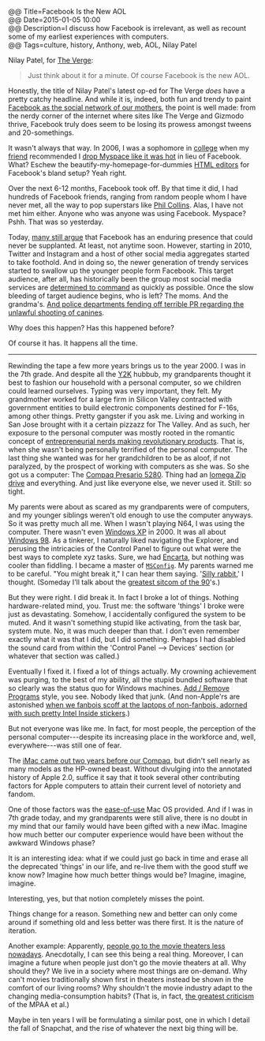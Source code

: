 @@ Title=Facebook Is the New AOL  
@@ Date=2015-01-05 10:00  
@@ Description=I discuss how Facebook is irrelevant, as well as recount some of my earliest experiences with computers.  
@@ Tags=culture, history, Anthony, web, AOL, Nilay Patel    

Nilay Patel, for [The Verge][theverge]:
>Just think about it for a minute. Of course Facebook is the new AOL.

Honestly, the title of Nilay Patel's latest op-ed for The Verge *does* have a pretty catchy headline. And while it is, indeed, both fun and trendy to paint [Facebook as the social network of our mothers][mom], the point is well made: from the nerdy corner of the internet where sites like The Verge and Gizmodo thrive, Facebook truly does seem to be losing its prowess amongst tweens and 20-somethings. 

It wasn't always that way. In 2006, I was a sophomore in [college][puc] when my [friend][twitter] recommended I [drop Myspace like it was hot][wikipedia] in lieu of Facebook. What? Eschew the beautify-my-homepage-for-dummies [HTML editors][pimp-my-profile] for Facebook's bland setup? Yeah right.

Over the next 6-12 months, Facebook took off. By that time it did, I had hundreds of Facebook friends, ranging from random people whom I have never met, all the way to pop superstars like [Phil Collins][facebook]. Alas, I have not met him either. Anyone who was anyone was using Facebook. Myspace? Pshh. That was so yesterday.

Today, [many still argue][socialbuzzpros] that Facebook has an enduring presence that could never be supplanted. At least, not anytime soon. However, starting in 2010, Twitter and Instagram and a host of other social media aggregates started to take foothold. And in doing so, the newer generation of trendy services started to swallow up the younger people form Facebook. This target audience, after all, has historically been the group most social media services are [determined to command][theguardian] as quickly as possible. Once the slow bleeding of target audience begins, who is left? The moms. And the grandma's. [And police departments fending off terrible PR regarding the unlawful shooting of canines][scpr]. 

Why does this happen? Has this happened before?

Of course it has. It happens all the time. 

***

Rewinding the tape a few more years brings us to the year 2000. I was in the 7th grade. And despite all the [Y2K][wikipedia 2] hubbub, my grandparents thought it best to fashion our household with a personal computer, so we children could learned ourselves. Typing was very important, they felt. My grandmother worked for a large firm in Silicon Valley contracted with government entities to build electronic components destined for F-16s, among other things. Pretty gangster if you ask me. Living and working in San Jose brought with it a certain pizzazz for The Valley. And as such, her exposure to the personal computer was mostly rooted in the romantic concept of [entrepreneurial nerds making revolutionary products][wikipedia 3]. That is, when she wasn't being personally terrified of the personal computer. The last thing she wanted was for her grandchildren to be as aloof, if not paralyzed, by the prospect of working with computers as she was. So she got us a computer: The [Compaq Presario 5280][ebay]. Thing had an [Iomega Zip drive][wikipedia 4] and everything. And just like everyone else, we never used it. Still: so tight.  

My parents were about as scared as my grandparents were of computers, and my younger siblings weren't old enough to use the computer anyways. So it was pretty much all me. When I wasn't playing N64, I was using the computer. There wasn't even [Windows XP][wikipedia 5] in 2000. It was all about [Windows 98][wikipedia 6]. As a tinkerer, I naturally liked navigating the Explorer, and perusing the intricacies of the Control Panel to figure out what were the best ways to complete xyz tasks. Sure, we had [Encarta][wikipedia 7], but nothing was cooler than fiddling. I became a master of [`MSConfig`][msc]. My parents warned me to be careful. "You might break it," I can hear them saying. '[Silly rabbit][youtube],' I thought. (Someday I'll talk about the [greatest sitcom of the 90][wikipedia 8]'s.)

But they were right. I did break it. In fact I broke a lot of things. Nothing hardware-related mind, you. Trust me: the software 'things' I broke were just as devastating. Somehow, I accidentally configured the system to be muted. And it wasn't something stupid like activating, from the task bar, system mute. No, it was much deeper than that. I don't even remember exactly what it was that I did, but I did something. Perhaps I had disabled the sound card from within the 'Control Panel --> Devices' section (or whatever that section was called.) 

Eventually I fixed it. I fixed a lot of things actually. My crowning achievement was purging, to the best of my ability, all the stupid bundled software that so clearly was the status quo for Windows machines. [Add / Remove Programs][microsoft] style, you see. Nobody liked that junk. (And non-Apple'rs are astonished [when we fanbois scoff at the laptops of non-fanbois, adorned with such pretty Intel Inside stickers][cultofmac].) 

But not everyone was like me. In fact, for most people, the perception of the personal computer---despite its increasing place in the workforce and, well, everywhere---was still one of fear. 

The [iMac came out two years before our Compaq][wikipedia 9], but didn't sell nearly as many models as the HP-owned beast. Without divulging into the annotated history of Apple 2.0, suffice it say that it took several other contributing factors for Apple computers to attain their current level of notoriety and fandom. 

One of those factors was the [ease-of-use][wikipedia 10] Mac OS provided. And if I was in 7th grade today, and my grandparents were still alive, there is no doubt in my mind that our family would have been gifted with a new iMac. Imagine how much better our computer experience would have been without the awkward Windows phase? 

It is an interesting idea: what if we could just go back in time and erase all the deprecated 'things' in our life, and re-live them with the good stuff we know now? Imagine how much better things would be? Imagine, imagine, imagine.

Interesting, yes, but that notion completely misses the point.

Things change for a reason. Something new and better can only come around if something old and less better was there first. It is the nature of iteration.

Another example: Apparently, [people go to the movie theaters less nowadays][theverge 2]. Anecdotally, I can see this being a real thing. Moreover, I can imagine a future when people just don't go the movie theaters at all. Why should they? We live in a society where most things are on-demand. Why can't movies traditionally shown first in theaters instead be shown in the comfort of our living rooms? Why shouldn't the movie industry adapt to the changing media-consumption habits? (That is, in fact, [the greatest criticism][theverge 3] of the MPAA et al.)

Maybe in ten years I will be formulating a similar post, one in which I detail the fall of Snapchat, and the rise of whatever the next big thing will be.

[cultofmac]: http://www.cultofmac.com/227936/watch-steve-jobs-laugh-at-the-idea-of-intel-inside-stickers-on-the-side-of-every-mac-video/
[ebay]: http://www.ebay.com/itm/COMPAQ-PRESARIO-5280-DESKTOP-good-condition-80-00-/281529628304?pt=US_Computer_Cases&amp;hash=item418c793690
[facebook]: https://www.facebook.com/philcollins
[microsoft]: http://support.microsoft.com/kb/314481
[msc]: https://en.wikipedia.org/wiki/MSConfig
[mom]: http://mom.me/teen/8179-moms-have-taken-over-facebook/
[pimp-my-profile]: http://www.pimp-my-profile.com/generators/myspace.php
[puc]: http://puc.edu/
[scpr]: http://www.scpr.org/news/2013/07/05/38068/hawthorne-police-concerned-about-cyber-threats-aft/
[socialbuzzpros]: http://www.socialbuzzpros.com/2014/11/04/is-facebook-still-important/
[theguardian]: http://www.theguardian.com/technology/2013/nov/20/marketing-to-kids-on-social-media-facebook-and-twitter-are-not-enough
[theoveranalyzed]: /2015/1/5/facebook-is-the-new-aol
[theverge]: http://www.theverge.com/2015/1/4/7488495/facebook-is-the-new-aol
[theverge 2]: http://www.theverge.com/2015/1/1/7478987/box-office-attendance-hits-lowest-level-in-19-years
[theverge 3]: http://www.theverge.com/2014/12/19/7420823/mpaa-decries-googles-shameful-attack-on-its-anti-piracy-program
[twitter]: http://twitter.com/the_real_hunter
[wikipedia]: https://en.wikipedia.org/wiki/Drop_It_Like_It's_Hot
[wikipedia 10]: https://en.wikipedia.org/wiki/Mac_OS
[wikipedia 2]: https://en.wikipedia.org/wiki/Year_2000_problem
[wikipedia 3]: https://en.wikipedia.org/wiki/Apple_Inc%2E
[wikipedia 4]: https://en.wikipedia.org/wiki/Iomega_Zip_drive
[wikipedia 5]: https://en.wikipedia.org/wiki/Windows_XP
[wikipedia 6]: https://en.wikipedia.org/wiki/Windows_98
[wikipedia 7]: https://en.wikipedia.org/wiki/Encarta
[wikipedia 8]: https://en.wikipedia.org/wiki/The_Fresh_Prince_of_Bel-Air
[wikipedia 9]: https://en.wikipedia.org/wiki/Imac
[youtube]: https://www.youtube.com/watch?v=QgwhOEoZOhA